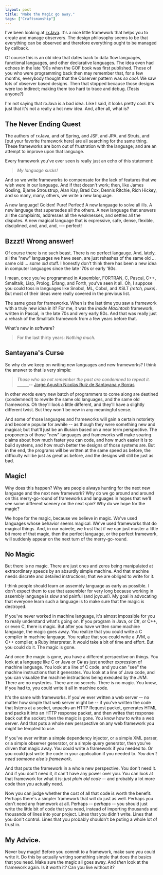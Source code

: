 ```yaml
---
layout: post
title: "Make the Magic go away."
tags: ["Craftsmanship"]
---
```

I've been looking at [rxJava](https://github.com/ReactiveX/RxJava/wiki/How-To-Use-RxJava).  It's a nice little framework that helps you to create and manage observers.  The design philosophy seems to be that everything can be observed and therefore everything ought to be managed by callback. 

Of course this is an old idea that dates back to data flow languages, functional languages, and other declarative languages.  The idea even had echoes in the late '90s when the GOF book was first published.  Those of you who were programming back then may remember that, for a few months, everybody thought that the Observer pattern was _so cool_.  We saw lots of observer based designs.  Then that stopped because those designs were too indirect; making them too hard to trace and debug.   (Tests anyone?)

I'm not saying that rxJava is a bad idea.  Like I said, it looks pretty cool.  It's just that it's not a really a hot new idea.  And, after all, what is?

## The Never Ending Quest
The authors of rxJava, and of Spring, and JSF, and JPA, and Struts, and [put your favorite framework here] are all searching for the same thing.  These frameworks are born out of frustration with the language; and are an attempt to improve upon that language.

Every framework you've ever seen is really just an echo of this statement:

>_My language sucks!_

And so we write frameworks to compensate for the lack of features that we wish were in our language.  And if that doesn't work; then, like James Gosling, Bjarne Stroustrup, Alan Kay, Brad Cox, Dennis Ritchie, Rich Hickey, and so many, many, others, we write a new language.

A new language!  Golden!  Pure!  Perfect!  A new language to solve all ills.  A new language that supersedes all the others. A new language that answers all the complaints, addresses all the weaknesses, and settles all the disputes.  A new magical language that is expressive, safe, dense, flexible, disciplined, and, and, and, --- perfect! 

## Bzzzt!  Wrong answer!
Of course there is no such beast.  There is no perfect langauge.  And, lately, all the "new" languages we have seen, are just rehashes of the same old ... same old ... _same old_ stuff.  I honestly don't think there has been a new idea in computer languages since the late '70s or early '80s.  

I mean, once you've programmed in Assembler, FORTRAN, C, Pascal, C++, Smalltalk, Lisp, Prolog, Erlang, and Forth, you've seen it all.  Oh, I suppose you could toss in languages like Snobol, ML, Cobol, and XSLT _(retch, puke)_.  But most of their ideas were really covered in the previous list.  

The same goes for frameworks.  When is the last time you saw a framework with a truly new idea in it?  For me, it was the _Inside Macintosh_ framework, written in Pascal, in the late 70s and very early 80s.  And that was really just a rehash of the Smalltalk framework from a few years before that.  

What's new in software? 

>For the last thirty years: _Nothing much._

## Santayana's Curse
So why do we keep on writing new languages and new frameworks?  I think the answer to that is very simple:

>_Those who do not remember the past are condemned to repeat it._ <br/>______-- [Jorge Agustin Nicolas Ruiz de Santayana y Borras](https://en.wikipedia.org/wiki/George_Santayana)

In other words every new batch of programmers to come along are destined (condemned!) to rewrite the same old languages, and the same old frameworks.  Oh they'll look a little different, and they'll have a slightly different twist.  But they won't be new in any meaningful sense.  

And some of those languages and frameworks will gain a certain notoriety and become popular for awhile -- as though they were something new and magical; but that'll just be an illusion based on a near term perspective.  The proponents of those "new" languages and frameworks will make soaring claims about how much faster you can code, and how much easier it is to build systems, and how much better the designs of those systems are.  But in the end, the programs will be written at the same speed as before, the difficulty will be just as great as before, and the designs will still be just as bad.

## Magic!
Why does this happen?  Why are people always hunting for the next new language and the next new framework?  Why do we go around and around on this merry-go-round of frameworks and languages in hopes that we'll see some different scenery on the next spin?  Why do we hope for the magic?

We hope for the magic, because we believe in magic.  We've used languages whose behavior seems magical.  We've used frameworks that do magical things.  And, in our naivete, we trust that if we can just muster a little bit more of that magic, then the perfect language, or the perfect framework, will suddenly appear on the next turn of the merry-go-round.  

## No Magic

But there is no magic.  There are just ones and zeros being manipulated at extraordinary speeds by an absurdly simple machine.  And that machine needs discrete and detailed instructions; that we are obliged to write for it.

I think people should learn an assembly language as early as possible.  I don't expect them to use that assembler for very long because working in assembly language is slow and painful (and joyous!).  My goal in advocating that everyone learn such a language is to make sure that the magic is destroyed.  

If you've never worked in machine language, it's almost impossible for you to really understand what's going on.  If you program in Java, or C#, or C++, or even C, there is magic.  But after you have written some machine language, the magic goes away.  You realize that you could write a C compiler in machine language.  You realize that you could write a JVM, a C++ compiler, a Ruby interpreter.  It would take a bit of time and effort.  But you could do it.  The magic is gone.

And once the magic is gone, you have a different perspective on things.  You look at a language like C or Java or C# as just another expression of machine language. You look at a line of C code, and you can "see" the machine instructions that it generates.  You look at a line of Java code, and you can visualize the machine instructions being executed by the JVM.  There are no mysteries.  There are no secrets.  There is no magic.  You know, if you had to, you could write it all in machine code.

It's the same with frameworks.  If you've ever written a web server -- no matter how simple that web server might be -- if you've written the code that listens at a socket, unpacks an HTTP Request packet, generates HTML and packs it into an HTTP response packet, and then writes that response back out the socket; then the magic is gone.  You know how to write a web server. And that puts a whole new perspective on any web framework you might be tempted to use.

If you've ever written a simple dependency injector, or a simple XML parser, or a simple observer generator, or a simple query generator, then you've driven that magic away.  You could write a framework if you needed to.  Or you could just write the code in your application if you needed to.  _You don't need someone else's framework_.  

And that puts the framework in a whole new perspective.  You don't need it.  And if you don't need it, it can't have any power over you.  You can look at that framework for what it is: _just plain old code_ -- and probably a lot more code than you actually need.  

Now you can judge whether the cost of all that code is worth the benefit.  Perhaps there's a simpler framework that will do just as well.  Perhaps you don't need any framework at all.  Perhaps -- _perhaps_ -- you should just write the little bit of code that you need, instead of importing thousands and thousands of lines into your project.  Lines that you didn't write.  Lines that you don't control.  Lines that you probably shouldn't be puting a whole lot of trust in.  

## My Advice.
Never buy magic!  Before you commit to a framework, make sure you could write it.  Do this by actually writing something simple that does the basics that you need.  Make sure the magic all goes away.  And _then_ look at the framework again.  Is it worth it?  Can you live without it?  






 


